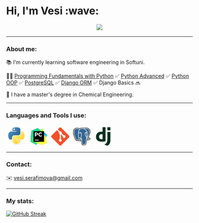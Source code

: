 <h1>
  Hi, I'm Vesi :wave:
</h1>

<div align="center">
  <img src="https://media.giphy.com/media/QuDgW7dXQfCZiWVXD4/giphy.gif"/>
</div>


---

###   About me:


📚  I'm currently learning software engineering in Softuni.

👩‍💻 [Programming Fundamentals with Python](https://softuni.bg/certificates/certificates/converttoimage/167183?code=4bfaf8a7) ✅ [Python Advanced](https://softuni.bg/certificates/certificates/converttoimage/173776?code=0fb575c7) ✅ [Python OOP](https://softuni.bg/certificates/certificates/converttoimage/180825?code=58d2d1d2) ✅ [PostgreSQL](https://softuni.bg/certificates/certificates/converttoimage/185980?code=d2dbcfe7) ✅ [Django ORM](https://softuni.bg/certificates/certificates/converttoimage/193785?code=d77e5fb6) ✅ Django Basics 🔜

:test_tube:  I have a master's degree in Chemical Engineering.

---

###   Languages and Tools I use:

<div>
  <img src="https://raw.githubusercontent.com/devicons/devicon/55609aa5bd817ff167afce0d965585c92040787a/icons/python/python-original.svg" title="Python" alt="Python" width="55" height="55"/>&nbsp;
  <img src="https://raw.githubusercontent.com/devicons/devicon/55609aa5bd817ff167afce0d965585c92040787a/icons/pycharm/pycharm-original.svg" title="PyCharm" alt="PyCharm " width="50" height="50"/>&nbsp;
  <img src="https://raw.githubusercontent.com/devicons/devicon/55609aa5bd817ff167afce0d965585c92040787a/icons/git/git-original.svg" title="Git" alt="Git" width="50" height="50"/>&nbsp;
  <img src="https://raw.githubusercontent.com/devicons/devicon/55609aa5bd817ff167afce0d965585c92040787a/icons/postgresql/postgresql-original.svg" title="PostgreSQL" alt="PostgreSQL" width="50" height="50"/>&nbsp;
  <img src="https://raw.githubusercontent.com/devicons/devicon/55609aa5bd817ff167afce0d965585c92040787a/icons/django/django-plain.svg" title="Django" alt="Django" width="50" height="50"/>
</div>

---

###   Contact:

✉️   vesi.serafimova@gmail.com



---

###   My stats:

<div>
  <a href="https://git.io/streak-stats"><img src="https://streak-stats.demolab.com?user=vessln&theme=github-dark-blue&border_radius=7&date_format=j%20M%5B%20Y%5D&card_width=522" alt="GitHub Streak" /></a>
</div>
